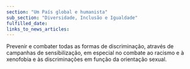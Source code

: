 ```yaml
---
section: "Um País global e humanista"
sub_section: "Diversidade, Inclusão e Igualdade"
fulfilled_date:
links_to_news_articles:
---
```


Prevenir e combater todas as formas de discriminação, através de campanhas de sensibilização, em especial no combate ao racismo e à xenofobia e às discriminações em função da orientação sexual.